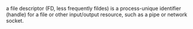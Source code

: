 a file descriptor (FD, less frequently fildes) is a process-unique identifier (handle) for a file or other input/output resource, such as a pipe or network socket.
